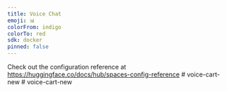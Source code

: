 ```yaml
---
title: Voice Chat
emoji: 📊
colorFrom: indigo
colorTo: red
sdk: docker
pinned: false
---
```


Check out the configuration reference at https://huggingface.co/docs/hub/spaces-config-reference
#   v o i c e - c a r t - n e w  
 #   v o i c e - c a r t - n e w  
 